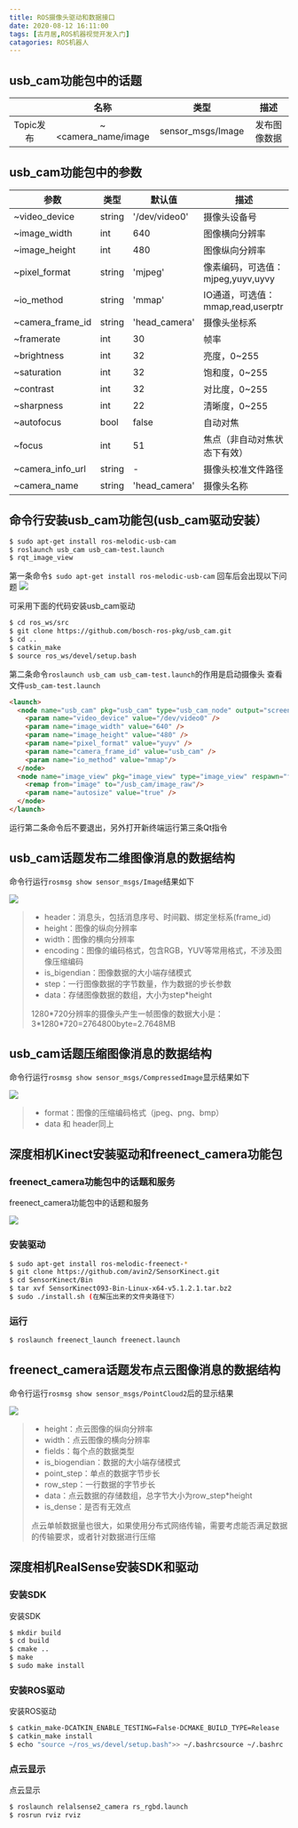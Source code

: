 ```yaml
---
title: ROS摄像头驱动和数据接口
date: 2020-08-12 16:11:00
tags: [古月居,ROS机器视觉开发入门]
catagories: ROS机器人
---
```


## usb_cam功能包中的话题


|  |名称 |类型  |描述  |
| :---:|:---: | :---: | :---: |
| Topic发布 |~<camera_name/image  |sensor_msgs/Image  |发布图像数据  |
<!--more-->
## usb_cam功能包中的参数

| 参数 |类型  |默认值  |描述  |
| --- | --- | --- | --- |
| ~video_device |string  |'/dev/video0'  |摄像头设备号  |
|~image_width  |int  | 640 |图像横向分辨率  |
|~image_height |int  | 480 |图像纵向分辨率  |
|~pixel_format  |string  |'mjpeg'  | 像素编码，可选值：mjpeg,yuyv,uyvy |
|~io_method  |string  |'mmap'  |IO通道，可选值：mmap,read,userptr  |
|~camera_frame_id  |string  |'head_camera'  |摄像头坐标系  |
|~framerate  |int  |30  |帧率  |
|~brightness  |int  |32  |亮度，0~255  |
|~saturation  |int  |32  |饱和度，0~255  |
|~contrast  |int  |32  |对比度，0~255  |
|~sharpness  |int  |22  |清晰度，0~255 |
|~autofocus  |bool  |false  |自动对焦  |
|~focus  |int  |51  |焦点（非自动对焦状态下有效）  |
|~camera_info_url  |string  |-  |摄像头校准文件路径  |
|~camera_name|string|'head_camera'|摄像头名称|

## 命令行安装usb_cam功能包(usb_cam驱动安装）
```bash
$ sudo apt-get install ros-melodic-usb-cam 
$ roslaunch usb_cam usb_cam-test.launch
$ rqt_image_view
```
第一条命令`$ sudo apt-get install ros-melodic-usb-cam` 回车后会出现以下问题
![](http://qey02i1ot.hb-bkt.clouddn.com/1.jpg)

可采用下面的代码安装usb_cam驱动
```bash
$ cd ros_ws/src
$ git clone https://github.com/bosch-ros-pkg/usb_cam.git
$ cd ..
$ catkin_make
$ source ros_ws/devel/setup.bash
```
第二条命令`roslaunch usb_cam usb_cam-test.launch`的作用是启动摄像头
查看文件`usb_cam-test.launch`
```html 
<launch>
  <node name="usb_cam" pkg="usb_cam" type="usb_cam_node" output="screen" >
    <param name="video_device" value="/dev/video0" />
    <param name="image_width" value="640" />
    <param name="image_height" value="480" />
    <param name="pixel_format" value="yuyv" />
    <param name="camera_frame_id" value="usb_cam" />
    <param name="io_method" value="mmap"/>
  </node>
  <node name="image_view" pkg="image_view" type="image_view" respawn="false" output="screen">
    <remap from="image" to="/usb_cam/image_raw"/>
    <param name="autosize" value="true" />
  </node>
</launch>
```

运行第二条命令后不要退出，另外打开新终端运行第三条Qt指令

## usb_cam话题发布二维图像消息的数据结构
命令行运行`rosmsg show sensor_msgs/Image`结果如下

![](http://qey02i1ot.hb-bkt.clouddn.com/2.jpg)


> - header：消息头，包括消息序号、时间戳、绑定坐标系(frame_id)
> - height：图像的纵向分辨率
> - width：图像的横向分辨率
> - encoding：图像的编码格式，包含RGB，YUV等常用格式，不涉及图像压缩编码
> - is_bigendian：图像数据的大小端存储模式
> - step：一行图像数据的字节数量，作为数据的步长参数
> - data：存储图像数据的数组，大小为step\*height
>
>1280\*720分辨率的摄像头产生一帧图像的数据大小是：3\*1280\*720=2764800byte=2.7648MB

## usb_cam话题压缩图像消息的数据结构
命令行运行`rosmsg show sensor_msgs/CompressedImage`显示结果如下


![](http://qey02i1ot.hb-bkt.clouddn.com/3.jpg)


>- format：图像的压缩编码格式（jpeg、png、bmp）
>- data 和 header同上

## 深度相机Kinect安装驱动和freenect_camera功能包
### freenect_camera功能包中的话题和服务
freenect_camera功能包中的话题和服务

![](http://qey02i1ot.hb-bkt.clouddn.com/Image.png)

### 安装驱动
```bash
$ sudo apt-get install ros-melodic-freenect-*
$ git clone https://github.com/avin2/SensorKinect.git
$ cd SensorKinect/Bin
$ tar xvf SensorKinect093-Bin-Linux-x64-v5.1.2.1.tar.bz2
$ sudo ./install.sh (在解压出来的文件夹路径下）
```
### 运行
```bash
$ roslaunch freenect_launch freenect.launch
```
 ## freenect_camera话题发布点云图像消息的数据结构
 命令行运行`rosmsg show sensor_msgs/PointCloud2`后的显示结果

![](http://qey02i1ot.hb-bkt.clouddn.com/Image2.png)

 >- height：点云图像的纵向分辨率
 >- width：点云图像的横向分辨率
 >- fields：每个点的数据类型
 >- is_biogendian：数据的大小端存储模式
 >- point_step：单点的数据字节步长
 >- row_step：一行数据的字节步长
 >- data：点云数据的存储数组，总字节大小为row_step\*height
 >- is_dense：是否有无效点
 >
 >点云单帧数据量也很大，如果使用分布式网络传输，需要考虑能否满足数据的传输要求，或者针对数据进行压缩

## 深度相机RealSense安装SDK和驱动
### 安装SDK
安装SDK
```bash
$ mkdir build
$ cd build
$ cmake ..
$ make
$ sudo make install
```
### 安装ROS驱动
安装ROS驱动
```bash
$ catkin_make-DCATKIN_ENABLE_TESTING=False-DCMAKE_BUILD_TYPE=Release
$ catkin_make install
$ echo "source ~/ros_ws/devel/setup.bash">> ~/.bashrcsource ~/.bashrc
```
### 点云显示
点云显示
```bash
$ roslaunch relalsense2_camera rs_rgbd.launch
$ rosrun rviz rviz
```
